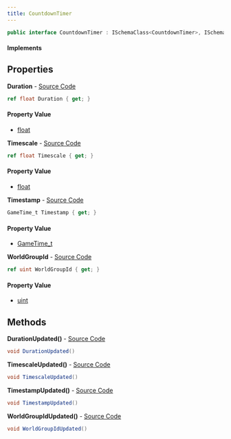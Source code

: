 ```yaml
---
title: CountdownTimer
---
```


```csharp
public interface CountdownTimer : ISchemaClass<CountdownTimer>, ISchemaField, ISchemaClass, INativeHandle
```

#### Implements

## Properties

**Duration** - [Source Code](https://github.com/swiftly-solution/swiftlys2/blob/main/managed/src/SwiftlyS2.Generated/Schemas/Interfaces/CountdownTimer.cs#L16)

```csharp
ref float Duration { get; }
```

#### Property Value

- [float](https://learn.microsoft.com/dotnet/api/system.single)

**Timescale** - [Source Code](https://github.com/swiftly-solution/swiftlys2/blob/main/managed/src/SwiftlyS2.Generated/Schemas/Interfaces/CountdownTimer.cs#L20)

```csharp
ref float Timescale { get; }
```

#### Property Value

- [float](https://learn.microsoft.com/dotnet/api/system.single)

**Timestamp** - [Source Code](https://github.com/swiftly-solution/swiftlys2/blob/main/managed/src/SwiftlyS2.Generated/Schemas/Interfaces/CountdownTimer.cs#L18)

```csharp
GameTime_t Timestamp { get; }
```

#### Property Value

- [GameTime_t](/docs/api/shared/schemadefinitions/gametime_t)

**WorldGroupId** - [Source Code](https://github.com/swiftly-solution/swiftlys2/blob/main/managed/src/SwiftlyS2.Generated/Schemas/Interfaces/CountdownTimer.cs#L22)

```csharp
ref uint WorldGroupId { get; }
```

#### Property Value

- [uint](https://learn.microsoft.com/dotnet/api/system.uint32)

## Methods

**DurationUpdated()** - [Source Code](https://github.com/swiftly-solution/swiftlys2/blob/main/managed/src/SwiftlyS2.Generated/Schemas/Interfaces/CountdownTimer.cs#L24)

```csharp
void DurationUpdated()
```

**TimescaleUpdated()** - [Source Code](https://github.com/swiftly-solution/swiftlys2/blob/main/managed/src/SwiftlyS2.Generated/Schemas/Interfaces/CountdownTimer.cs#L26)

```csharp
void TimescaleUpdated()
```

**TimestampUpdated()** - [Source Code](https://github.com/swiftly-solution/swiftlys2/blob/main/managed/src/SwiftlyS2.Generated/Schemas/Interfaces/CountdownTimer.cs#L25)

```csharp
void TimestampUpdated()
```

**WorldGroupIdUpdated()** - [Source Code](https://github.com/swiftly-solution/swiftlys2/blob/main/managed/src/SwiftlyS2.Generated/Schemas/Interfaces/CountdownTimer.cs#L27)

```csharp
void WorldGroupIdUpdated()
```

